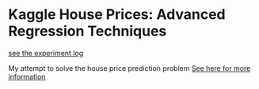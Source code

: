 # Kaggle House Prices: Advanced Regression Techniques

[see the experiment log](log.md)

My attempt to solve the house price prediction problem
[See here for more information](https://www.kaggle.com/c/house-prices-advanced-regression-techniques)